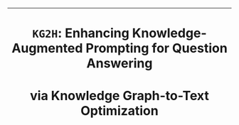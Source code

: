 --- 
<div align="center">    
  
# `KG2H`: Enhancing Knowledge-Augmented Prompting for Question Answering
# via Knowledge Graph-to-Text Optimization  

</div>

